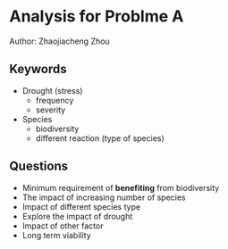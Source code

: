 # Analysis for Problme A

Author: Zhaojiacheng Zhou

## Keywords

- Drought (stress)
  - frequency
  - severity
- Species
  - biodiversity
  - different reaction (type of species)

## Questions

- Minimum requirement of **benefiting** from biodiversity
- The impact of increasing number of species
- Impact of different species type
- Explore the impact of drought
- Impact of other factor
- Long term viability
